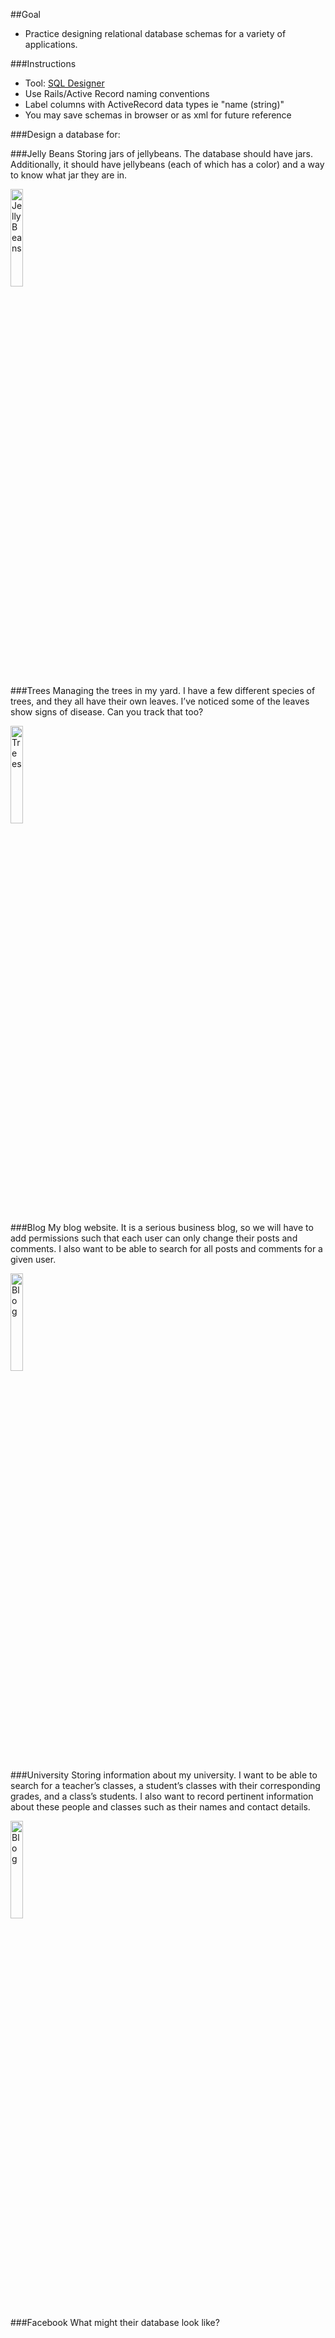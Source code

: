 ##Goal
  * Practice designing relational database schemas for a variety of applications.

###Instructions
  * Tool: [SQL Designer](http://ondras.zarovi.cz/sql/demo/)
  * Use Rails/Active Record naming conventions
  * Label columns with ActiveRecord data types
    ie "name (string)"
  * You may save schemas in browser or as xml for future reference

###Design a database for:

###Jelly Beans
Storing jars of jellybeans. The database should have jars. Additionally, it should have jellybeans (each of which has a color) and a way to know what jar they are in.

<img src="https://c1.staticflickr.com/6/5065/5600978712_5607874919_b.jpg" alt="JellyBeans" style="width: 20%;"/>

###Trees
Managing the trees in my yard. I have a few different species of trees, and they all have their own leaves. I’ve noticed some of the leaves show signs of disease. Can you track that too?

<img src="http://res.freestockphotos.biz/pictures/9/9069-colorful-autumn-leaves-on-trees-pv.jpg" alt="Trees" style="width: 20%;"/>

###Blog
My blog website. It is a serious business blog, so we will have to add permissions such that each user can only change their posts and comments. I also want to be able to search for all posts and comments for a given user.

<img src="http://www.thebluediamondgallery.com/tablet/images/blog.jpg" alt="Blog" style="width: 20%;"/>

###University
Storing information about my university. I want to be able to search for a teacher’s classes, a student’s classes with their corresponding grades, and a class’s students. I also want to record pertinent information about these people and classes such as their names and contact details.

<img src="https://upload.wikimedia.org/wikipedia/commons/3/36/Inside_a_Harvard_Business_School_classroom.jpeg" alt="Blog" style="width: 20%;"/>

###Facebook
What might their database look like?





